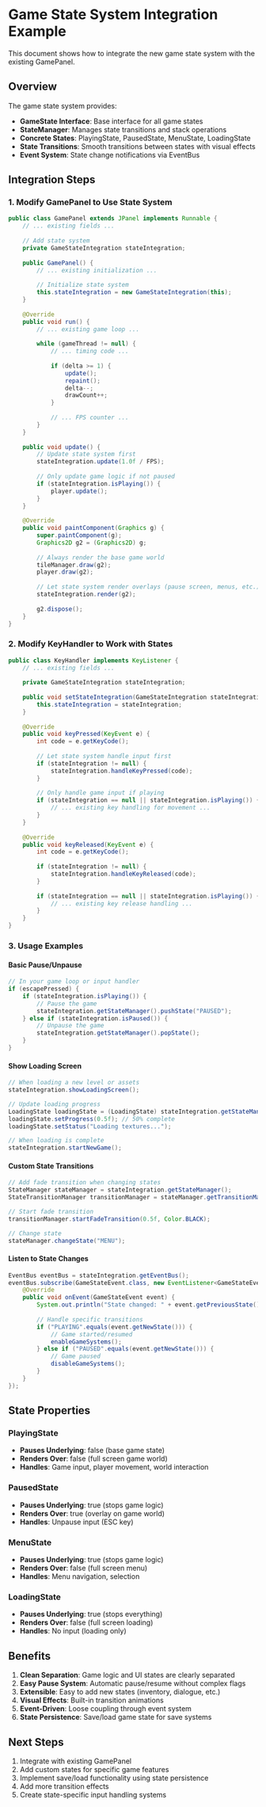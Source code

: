 # Game State System Integration Example

This document shows how to integrate the new game state system with the existing GamePanel.

## Overview

The game state system provides:
- **GameState Interface**: Base interface for all game states
- **StateManager**: Manages state transitions and stack operations
- **Concrete States**: PlayingState, PausedState, MenuState, LoadingState
- **State Transitions**: Smooth transitions between states with visual effects
- **Event System**: State change notifications via EventBus

## Integration Steps

### 1. Modify GamePanel to Use State System

```java
public class GamePanel extends JPanel implements Runnable {
    // ... existing fields ...
    
    // Add state system
    private GameStateIntegration stateIntegration;
    
    public GamePanel() {
        // ... existing initialization ...
        
        // Initialize state system
        this.stateIntegration = new GameStateIntegration(this);
    }
    
    @Override
    public void run() {
        // ... existing game loop ...
        
        while (gameThread != null) {
            // ... timing code ...
            
            if (delta >= 1) {
                update();
                repaint();
                delta--;
                drawCount++;
            }
            
            // ... FPS counter ...
        }
    }
    
    public void update() {
        // Update state system first
        stateIntegration.update(1.0f / FPS);
        
        // Only update game logic if not paused
        if (stateIntegration.isPlaying()) {
            player.update();
        }
    }
    
    @Override
    public void paintComponent(Graphics g) {
        super.paintComponent(g);
        Graphics2D g2 = (Graphics2D) g;
        
        // Always render the base game world
        tileManager.draw(g2);
        player.draw(g2);
        
        // Let state system render overlays (pause screen, menus, etc.)
        stateIntegration.render(g2);
        
        g2.dispose();
    }
}
```

### 2. Modify KeyHandler to Work with States

```java
public class KeyHandler implements KeyListener {
    // ... existing fields ...
    
    private GameStateIntegration stateIntegration;
    
    public void setStateIntegration(GameStateIntegration stateIntegration) {
        this.stateIntegration = stateIntegration;
    }
    
    @Override
    public void keyPressed(KeyEvent e) {
        int code = e.getKeyCode();
        
        // Let state system handle input first
        if (stateIntegration != null) {
            stateIntegration.handleKeyPressed(code);
        }
        
        // Only handle game input if playing
        if (stateIntegration == null || stateIntegration.isPlaying()) {
            // ... existing key handling for movement ...
        }
    }
    
    @Override
    public void keyReleased(KeyEvent e) {
        int code = e.getKeyCode();
        
        if (stateIntegration != null) {
            stateIntegration.handleKeyReleased(code);
        }
        
        if (stateIntegration == null || stateIntegration.isPlaying()) {
            // ... existing key release handling ...
        }
    }
}
```

### 3. Usage Examples

#### Basic Pause/Unpause
```java
// In your game loop or input handler
if (escapePressed) {
    if (stateIntegration.isPlaying()) {
        // Pause the game
        stateIntegration.getStateManager().pushState("PAUSED");
    } else if (stateIntegration.isPaused()) {
        // Unpause the game
        stateIntegration.getStateManager().popState();
    }
}
```

#### Show Loading Screen
```java
// When loading a new level or assets
stateIntegration.showLoadingScreen();

// Update loading progress
LoadingState loadingState = (LoadingState) stateIntegration.getStateManager().getCurrentState();
loadingState.setProgress(0.5f); // 50% complete
loadingState.setStatus("Loading textures...");

// When loading is complete
stateIntegration.startNewGame();
```

#### Custom State Transitions
```java
// Add fade transition when changing states
StateManager stateManager = stateIntegration.getStateManager();
StateTransitionManager transitionManager = stateManager.getTransitionManager();

// Start fade transition
transitionManager.startFadeTransition(0.5f, Color.BLACK);

// Change state
stateManager.changeState("MENU");
```

#### Listen to State Changes
```java
EventBus eventBus = stateIntegration.getEventBus();
eventBus.subscribe(GameStateEvent.class, new EventListener<GameStateEvent>() {
    @Override
    public void onEvent(GameStateEvent event) {
        System.out.println("State changed: " + event.getPreviousState() + " -> " + event.getNewState());
        
        // Handle specific transitions
        if ("PLAYING".equals(event.getNewState())) {
            // Game started/resumed
            enableGameSystems();
        } else if ("PAUSED".equals(event.getNewState())) {
            // Game paused
            disableGameSystems();
        }
    }
});
```

## State Properties

### PlayingState
- **Pauses Underlying**: false (base game state)
- **Renders Over**: false (full screen game world)
- **Handles**: Game input, player movement, world interaction

### PausedState
- **Pauses Underlying**: true (stops game logic)
- **Renders Over**: true (overlay on game world)
- **Handles**: Unpause input (ESC key)

### MenuState
- **Pauses Underlying**: true (stops game logic)
- **Renders Over**: false (full screen menu)
- **Handles**: Menu navigation, selection

### LoadingState
- **Pauses Underlying**: true (stops everything)
- **Renders Over**: false (full screen loading)
- **Handles**: No input (loading only)

## Benefits

1. **Clean Separation**: Game logic and UI states are clearly separated
2. **Easy Pause System**: Automatic pause/resume without complex flags
3. **Extensible**: Easy to add new states (inventory, dialogue, etc.)
4. **Visual Effects**: Built-in transition animations
5. **Event-Driven**: Loose coupling through event system
6. **State Persistence**: Save/load game state for save systems

## Next Steps

1. Integrate with existing GamePanel
2. Add custom states for specific game features
3. Implement save/load functionality using state persistence
4. Add more transition effects
5. Create state-specific input handling systems